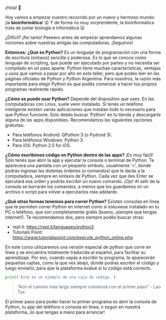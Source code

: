 ¡Hola! :wave:

Hoy vamos a empezar nuestro recorrido por un nuevo y hermoso mundo: ¡la **bioinformática**! :open_mouth:  Y de forma no muy sorprendente, la bioinformática trata de juntar biología e informática :stuck_out_tongue:

¿Difícil? ¡No tanto! Peeeero antes de empezar aprendamos algunas nociones sobre nuestras amigas las computadoras. ¡Seguínos!


**Entonces: ¿Qué es Python?**
Es un lenguaje de programación con una forma de escritura (sintaxis) sencilla y poderosa. Es lo que se
conoce como lenguaje de scripting, que puede ser ejecutado por partes y no necesita
ser compilado en un paso aparte. Python tiene muchas características, ventajas y usos
que vamos a pasar por alto en este taller, pero que podes leer en las páginas oficiales
de Python y Python Argentina. Para nosotros, la razón más importante para elegir
Python es que podés comenzar a hacer tus propios programas realmente rápido.

**¿Cómo se puede usar Python?**
Depende del dispositivo que uses. En las computadoras con Linux, suele venir instalado. Si tenés
un teléfono inteligente existen varias aplicaciones que instalan todo lo necesario para
que Python funcione. Solo debés buscar ‘Python’ en tu tienda y descargarte alguna de
las apps disponibles. Recomendamos las siguientes opciones gratuitas:
- Para teléfonos Android: QPython 3 (o Pydroid 3).
- Para teléfonos Windows: Python 3.
- Para iOS: Python 2.5 for iOS.

**¿Cómo escribimos código en Python dentro de las apps?**
¡Es muy fácil! Sólo tenés que abrir la app y ejecutar la consola o terminal de Python. Te aparecerá una
pantalla con un pequeño símbolo, usualmente ‘>’, donde podrás ingresar las distintas órdenes (o
comandos) que le darás a la computadora, siempre en sintaxis de Python. Cada vez que des Enter se
ejecutará esa orden y podrás escribir un nuevo comando. ¡Ojo! Al salir de la consola se borrarán los
comandos, a menos que los guardemos en un archivo o script para volver a ejecutarlos más adelante.

**¿Qué otras formas tenemos para correr Python?**
Existen consolas en línea que te permiten correr Python en internet como si estuviese
instalado en tu PC o teléfono, que son completamente gratis (bueno, ¡siempre que
tengas internet!). Te recomendamos dos, pero siempre podés buscar otras:
- repl.it: https://repl.it/languages/python3
- Tutorials Point: https://www.tutorialspoint.com/execute_python_online.php

En este curso utilizaremos una versión especial de python que corre en línea y se encuentra totalmente traducida al español, para facilitar su aprendizaje. Por eso, cuando vayas a escribir tu programa, te aparecerán pequeñas cajitas, como la que ves abajo, donde podrás escribir el código y luego enviarlo, para que la plataforma evalué si tu código está correcto.

``` python
print('Este es un ejemplo de una caja de código.')
```

> “Aún el camino más largo siempre comienza con el primer paso” - Lao Tse

El primer paso para poder hacer tu primer programa es abrir la consola de Python, tu app del teléfono
o consola en línea, o seguir en nuestra plataforma, ¡lo que tengas a mano para arrancar! 